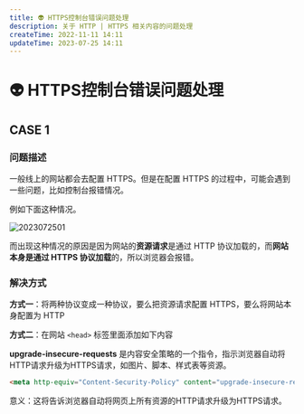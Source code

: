 ```yaml
---
title: 👽 HTTPS控制台错误问题处理
description: 关于 HTTP | HTTPS 相关内容的问题处理 
createTime: 2022-11-11 14:11
updateTime: 2023-07-25 14:11
---
```


# 👽 HTTPS控制台错误问题处理

## CASE 1

### 问题描述

一般线上的网站都会去配置 HTTPS。但是在配置 HTTPS 的过程中，可能会遇到一些问题，比如控制台报错情况。

例如下面这种情况。

![2023072501](/posts/20230725-01.jpg)

而出现这种情况的原因是因为网站的**资源请求**是通过 HTTP 协议加载的，而**网站本身是通过 HTTPS 协议加载**的，所以浏览器会报错。

### 解决方式

**方式一**：将两种协议变成一种协议，要么把资源请求配置 HTTPS，要么将网站本身配置为 HTTP

**方式二**：在网站 `<head>` 标签里面添加如下内容

**upgrade-insecure-requests** 是内容安全策略的一个指令，指示浏览器自动将HTTP请求升级为HTTPS请求，如图片、脚本、样式表等资源。

```html
<meta http-equiv="Content-Security-Policy" content="upgrade-insecure-requests">
```

意义：这将告诉浏览器自动将网页上所有资源的HTTP请求升级为HTTPS请求。